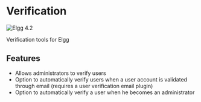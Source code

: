 Verification
==============
![Elgg 4.2](https://img.shields.io/badge/Elgg-4.2-green.svg?style=flat-square)

Verification tools for Elgg

## Features

* Allows administrators to verify users
* Option to automatically verify users when a user account is validated through email (requires a user verification email plugin)
* Option to automatically verify a user when he becomes an administrator
